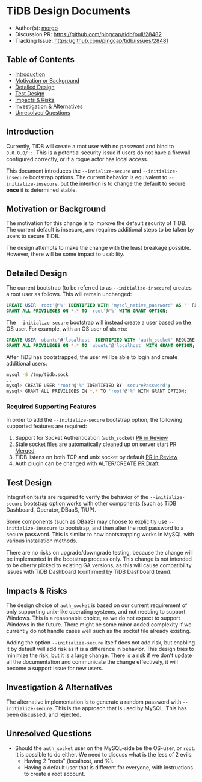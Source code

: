# TiDB Design Documents

- Author(s): [morgo](http://github.com/morgo)
- Discussion PR: https://github.com/pingcap/tidb/pull/28482
- Tracking Issue: https://github.com/pingcap/tidb/issues/28481

## Table of Contents

* [Introduction](#introduction)
* [Motivation or Background](#motivation-or-background)
* [Detailed Design](#detailed-design)
* [Test Design](#test-design)
* [Impacts & Risks](#impacts--risks)
* [Investigation & Alternatives](#investigation--alternatives)
* [Unresolved Questions](#unresolved-questions)

## Introduction

Currently, TiDB will create a root user with no password and bind to `0.0.0.0/::`. This is a potential security issue if users do not have a firewall configured correctly, or if a rogue actor has local access.

This document introduces the `--intialize-secure` and `--initialize-insecure` bootstrap options. The current behavior is equivalent to `--initialize-insecure`, but the intention is to change the default to secure **once** it is determined stable.

## Motivation or Background

The motivation for this change is to improve the default security of TiDB. The current default is insecure, and requires additional steps to be taken by users to secure TiDB.

The design attempts to make the change with the least breakage possible. However, there will be some impact to usability.

## Detailed Design

The current bootstrap (to be referred to as `--initialize-insecure`) creates a root user as follows. This will remain unchanged:

```sql
CREATE USER 'root'@'%' IDENTIFIED WITH 'mysql_native_password' AS '' REQUIRE NONE PASSWORD EXPIRE DEFAULT ACCOUNT UNLOCK;
GRANT ALL PRIVILEGES ON *.* TO 'root'@'%' WITH GRANT OPTION;
```

The `--initialize-secure` bootstrap will instead create a user based on the OS user. For example, with an OS user of `ubuntu`:

```sql
CREATE USER 'ubuntu'@'localhost' IDENTIFIED WITH 'auth_socket' REQUIRE NONE PASSWORD EXPIRE DEFAULT ACCOUNT UNLOCK;
GRANT ALL PRIVILEGES ON *.* TO 'ubuntu'@'localhost' WITH GRANT OPTION;
```

After TiDB has bootstrapped, the user will be able to login and create additional users:

```bash
mysql -S /tmp/tidb.sock
..
mysql> CREATE USER 'root'@'%' IDENTIFIED BY 'securePassword';
mysql> GRANT ALL PRIVILEGES ON *.* TO 'root'@'%' WITH GRANT OPTION;
```

### Required Supporting Features

In order to add the `--initialize-secure` bootstrap option, the following supported features are required:

1. Support for Socket Authentication (`auth_socket`) [PR in Review](https://github.com/pingcap/tidb/pull/27561)
2. Stale socket files are automatically cleaned up on server start [PR Merged](https://github.com/pingcap/tidb/pull/27886)
3. TiDB listens on both TCP **and** unix socket by default [PR in Review](https://github.com/pingcap/tidb/pull/28486)
4. Auth plugin can be changed with ALTER/CREATE [PR Draft](https://github.com/pingcap/tidb/pull/28468)

## Test Design

Integration tests are required to verify the behavior of the `--initialize-secure` bootstrap option works with other components (such as TiDB Dashboard, Operator, DBaaS, TiUP).

Some components (such as DBaaS) may choose to explicitly use `--initialize-insecure` to bootstrap, and then alter the root password to a secure password. This is similar to how bootstrapping works in MySQL with various installation methods.

There are no risks on upgrade/downgrade testing, because the change will be implemented in the bootstrap process only. This change is not intended to be cherry picked to existing GA versions, as this will cause compatibility issues with TiDB Dashboard (confirmed by TiDB Dashboard team).

## Impacts & Risks

The design choice of `auth_socket` is based on our current requirement of only supporting unix-like operating systems, and not needing to support Windows. This is a reasonable choice, as we do not expect to support Windows in the future. There might be some minor added complexity if we currently do not handle cases well such as the socket file already existing.

Adding the option `--initialize-secure` itself does not add risk, but enabling it by default will add risk as it is a difference in behavior. This design tries to minimize the risk, but it is a large change. There is a risk if we don't update all the documentation and communicate the change effectively, it will become a support issue for new users.

## Investigation & Alternatives

The alternative implementation is to generate a random password with `--initialize-secure`. This is the approach that is used by MySQL. This has been discussed, and rejected.

## Unresolved Questions

- Should the `auth_socket` user on the MySQL-side be the OS-user, or `root`. It is possible to do either. We need to discuss what is the less of 2 evils:
  - Having 2 "roots" (localhost, and %).
  - Having a default user that is different for everyone, with instructions to create a root account.

